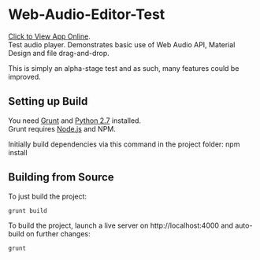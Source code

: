 # Web-Audio-Editor-Test
[Click to View App Online](https://testing.jamiegl.com/audioeditor/#).  
Test audio player. Demonstrates basic use of Web Audio API, Material Design and file drag-and-drop.

This is simply an alpha-stage test and as such, many features could be improved.

## Setting up Build
You need [Grunt](https://gruntjs.com/)
and [Python 2.7](https://www.python.org/downloads/release/python-2713/) installed.  
Grunt requires [Node.js](https://nodejs.org) and NPM.

Initially build dependencies via this command in the project folder:
    npm install

## Building from Source
To just build the project:

    grunt build

To build the project, launch a live server on http://localhost:4000 and auto-build on further changes:

    grunt
